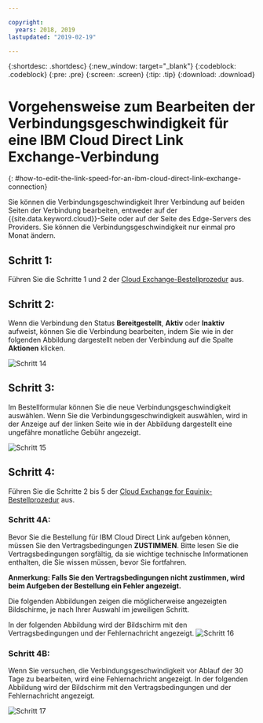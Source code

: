 ```yaml
---

copyright:
  years: 2018, 2019
lastupdated: "2019-02-19"

---
```


{:shortdesc: .shortdesc}
{:new_window: target="_blank"}
{:codeblock: .codeblock}
{:pre: .pre}
{:screen: .screen}
{:tip: .tip}
{:download: .download}

# Vorgehensweise zum Bearbeiten der Verbindungsgeschwindigkeit für eine IBM Cloud Direct Link Exchange-Verbindung
{: #how-to-edit-the-link-speed-for-an-ibm-cloud-direct-link-exchange-connection}

Sie können die Verbindungsgeschwindigkeit Ihrer Verbindung auf beiden Seiten der Verbindung bearbeiten, entweder auf der {{site.data.keyword.cloud}}-Seite oder auf der Seite des Edge-Servers des Providers. Sie können die Verbindungsgeschwindigkeit nur einmal pro Monat ändern.

## Schritt 1: 

Führen Sie die Schritte 1 und 2 der [Cloud Exchange-Bestellprozedur](/docs/infrastructure/direct-link/cloud-exchange-automation.html) aus.

## Schritt 2:

Wenn die Verbindung den Status **Bereitgestellt**, **Aktiv** oder **Inaktiv** aufweist, können Sie die Verbindung bearbeiten, indem Sie wie in der folgenden Abbildung dargestellt neben der Verbindung auf die Spalte **Aktionen** klicken.

![Schritt 14](/images/PSRL-Step2.png)

## Schritt 3:

Im Bestellformular können Sie die neue Verbindungsgeschwindigkeit auswählen. Wenn Sie die Verbindungsgeschwindigkeit auswählen, wird in der Anzeige auf der linken Seite wie in der Abbildung dargestellt eine ungefähre monatliche Gebühr angezeigt.

![Schritt 15](/images/PSRL-Step3.png)


## Schritt 4:

Führen Sie die Schritte 2 bis 5 der [Cloud Exchange for Equinix-Bestellprozedur](/docs/infrastructure/direct-link?topic=direct-link-provisioning-ibm-cloud-direct-link-exchange-for-equinix) aus.

### Schritt 4A:
Bevor Sie die Bestellung für IBM Cloud Direct Link aufgeben können, müssen Sie den Vertragsbedingungen **ZUSTIMMEN**. Bitte lesen Sie die Vertragsbedingungen sorgfältig, da sie wichtige technische Informationen enthalten, die Sie wissen müssen, bevor Sie fortfahren. 

**Anmerkung: Falls Sie den Vertragsbedingungen nicht zustimmen, wird beim Aufgeben der Bestellung ein Fehler angezeigt.**

Die folgenden Abbildungen zeigen die möglicherweise angezeigten Bildschirme, je nach Ihrer Auswahl im jeweiligen Schritt.

In der folgenden Abbildung wird der Bildschirm mit den Vertragsbedingungen und der Fehlernachricht angezeigt.
![Schritt 16](/images/PSRL-Step4A.png)

### Schritt 4B:
Wenn Sie versuchen, die Verbindungsgeschwindigkeit vor Ablauf der 30 Tage zu bearbeiten, wird eine Fehlernachricht angezeigt. In der folgenden Abbildung wird der Bildschirm mit den Vertragsbedingungen und der Fehlernachricht angezeigt.

![Schritt 17](/images/PSRL-Step4B.png)
